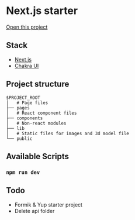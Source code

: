 # Next.js starter

[Open this project](https://next-starter-tau.vercel.app/)

## Stack

- [Next.js](https://nextjs.org/)
- [Chakra UI](https://chakra-ui.com/)

## Project structure

```
$PROJECT_ROOT
│   # Page files
├── pages
│   # React component files
├── components
│   # Non-react modules
├── lib
│   # Static files for images and 3d model file
└── public
```
## Available Scripts
### `npm run dev`

## Todo

- Formik & Yup starter project
- Delete api folder
